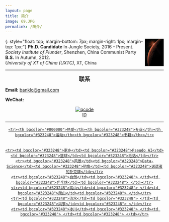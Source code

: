 ```yaml
---
layout: page
title: 简介
image: 69.JPG
permalink: /简介/
---
```


<img src="/img/11.2.jpg" align="right" width="12%">{: style="float: top; margin-bottom: 7px; margin-right: 1px; margin-top: 1px;"}
**Ph.D. Candidate** In Jungle Society, 2016 - Present.<br>
*Society Institute of Plunder*, Shenzhen, China Communist Party <br>
**B.S.** In Autumn,  2012. <br>
*University of XT of China (UXTC)*, XT, China

* * * 

**<font size="4.5"><center>联系</center></font>**

**Email:** banklc@gmail.com

**WeChat:** <center><a href="https://imgchr.com/i/rsXKYD"><img src="https://s3.ax1x.com/2020/12/23/rsXKYD.jpg" alt="qcode" border="0" /><br><center> ID 
  
---
<div class="table-container">
<table frame=void border=0 style="color:aliceblue;" >
  
    <tr><th bgcolor="#000000">热爱</th><th bgcolor="#323248">专业</th><th bgcolor="#323248">运动</th><th bgcolor="#323248">书籍</th></tr>
  
  
    <tr><td bgcolor="#323248">家乡</td><td bgcolor="#323248">Pseudo AI</td><td bgcolor="#323248">篮球</td><td bgcolor="#323248">毛选</td></tr>
    <tr><td bgcolor="#323248">风景</td><td bgcolor="#323248">Data-Science</td><td bgcolor="#323248">钓鱼</td><td bgcolor="#323248">说谎者的扑克牌</td></tr>
    <tr><td bgcolor="#323248">自然</td><td bgcolor="#323248"> </td><td bgcolor="#323248">乒乓球</td><td bgcolor="#323248"> </td></tr>
    <tr><td bgcolor="#323248">高山</td><td bgcolor="#323248"> </td><td bgcolor="#323248">爬山</td><td bgcolor="#323248"> </td></tr>
    <tr><td bgcolor="#323248">流水</td><td bgcolor="#323248"> </td><td bgcolor="#323248">风筝</td><td bgcolor="#323248"> </td></tr>
    <tr><td bgcolor="#323248">冰川</td><td bgcolor="#323248"> </td><td bgcolor="#323248"> </td><td bgcolor="#323248"> </td></tr>
 
</table>
</div>
